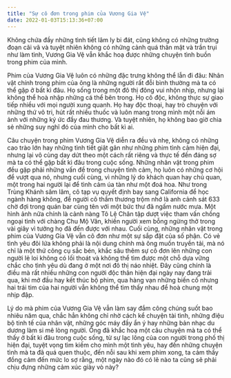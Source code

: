 ```yaml
---
title: "Sự cô đơn trong phim của Vương Gia Vệ"
date: 2022-01-03T15:13:36+07:00
---
```


Không chứa đầy những tình tiết lâm ly bi đát, cũng không có những trường đoạn cãi vã và tuyệt nhiên không có những cảnh quá thân mật và trần trụi như làm tình, Vương Gia Vệ vẫn khắc hoạ được những chuyện tình buồn trong phim của mình.

Phim của Vương Gia Vệ luôn có những đặc trưng không thể lẫn đi đâu: Nhân vật chính trong phim của ông là những người rất đỗi bình thường mà ta có thể gặp ở bất kì đâu. Họ sống trong một đô thị đông vui nhộn nhịp, nhưng lại không thể hoà nhập những cá thể bên trong. Họ cô độc, không thực sự giao tiếp nhiều với mọi người xung quanh. Họ hay độc thoại, hay trò chuyện với những thứ vô tri, hút rất nhiều thuốc và luôn mang trong mình một nỗi ám ảnh với những ký ức đầy đau thương. Và tuyệt nhiên, họ không bao giờ chia sẻ những suy nghĩ đó của mình cho bất kì ai.

Câu chuyện trong phim Vương Gia Vệ diễn ra đều và nhẹ, không có những cao trào lớn hay những tình tiết giật gân như những phim tình cảm hiện đại, nhưng lại vô cùng day dứt theo một cách rất riêng và thực tế đến đáng sợ mà ta có thể gặp bất kì đâu trong cuộc sống. Những nhân vật trong phim đều gặp phải những vấn đề trong chuyện tình cảm, họ luôn có những cơ hội để vượt qua nó, nhưng cuối cùng, vì những lý do khách quan hay chủ quan, một trong hai người lại để tình cảm úa tàn như một đoá hoa. Như trong Trùng Khánh sâm lâm, cô tạp vụ quyết định bay sang California để học ngành hàng không, để người cô thầm thương trộm nhớ là anh cảnh sát 633 chờ đợi trong quán bar cùng tên với một bức thư đã ngấm nước mưa. Một hình ảnh nữa chính là cảnh nàng Tô Lệ Chân tập dượt việc tham vấn chồng ngoại tình với chàng Chu Mộ Văn, khiến người xem bỗng ngừng thở trong vài giây vì tưởng họ đã đến được với nhau. Cuối cùng, những nhân vật trong phim của Vương Gia Vệ vẫn cô đơn như một sự sắp đặt của số phận. Có vẻ tình yêu đôi lứa không phải là nội dung chính mà ông muốn truyền tải, mà nó chỉ là một thứ công cụ sắc bén, khắc sâu thêm sự cô đơn lên những con người lẻ loi không có lối thoát và không thể tìm được một chỗ dựa vững chắc cho tình yêu dù đang ở một nơi đô thị náo nhiệt. Đây cũng chính là điều mà rất nhiều những con người độc thân hiện đại ngày nay đang trải qua, khi mở đầu hay kết thúc bộ phim, qua hàng vạn những biến cố nhưng hai trái tim của hai người vẫn không thể tìm thấy nhau để hoà chung một nhịp đập.

Lý do mà phim của Vương Gia Vệ vẫn làm say đắm công chúng suốt bao nhiêu năm qua, chắc hẳn không chỉ nhờ cách kể chuyện tài tình, những điệu bộ tinh tế của nhân vật, những góc máy đầy ẩn ý hay những bản nhạc du dương làm si mê lòng người. Ông đã khắc hoạ một câu chuyện mà ta có thể thấy ở bất kì đâu trong cuộc sống, từ sự lạc lõng của con người trong phố thị hiện đại, tuyệt vọng tìm kiếm cho mình một tình yêu, hay đến những chuyện tình mà ta đã quá quen thuộc, đến nỗi sau khi xem phim xong, ta cảm thấy đồng cảm đến mức lo sợ rằng, một ngày nào đó có lẽ nào ta cũng sẽ phải chịu đựng những cảm xúc giày vò này?